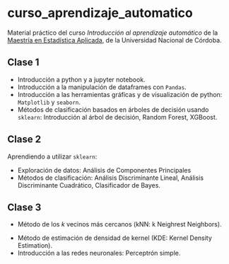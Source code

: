 # curso_aprendizaje_automatico

Material práctico del curso *Introducción al aprendizaje automático* de la [Maestría en Estadística Aplicada](https://www.graduados.eco.unc.edu.ar/es/formacion/maestrias/mea-maestria-en-estadistica-aplicada), de la Universidad Nacional de Córdoba.

## Clase 1

- Introducción a python y a jupyter notebook.
- Introducción a la manipulación de dataframes con `Pandas`.
- Introducción a las herramientas gráficas y de visualización de python: `Matplotlib` y `seaborn`.
- Métodos de clasificación basados en árboles de decisión usando `sklearn`: Introducción al árbol de decisión, Random Forest, XGBoost.

## Clase 2

Aprendiendo a utilizar `sklearn`:

- Exploración de datos: Análisis de Componentes Principales
- Métodos de clasificación: Análisis Discriminante Lineal, Análisis Discriminante Cuadrático, Clasificador de Bayes.

## Clase 3

* Método de los *k* vecinos más cercanos (kNN: k Neighrest Neighbors).

- Método de estimación de densidad de kernel (KDE: Kernel Density Estimation).
- Introducción a las redes neuronales: Perceptrón simple.
